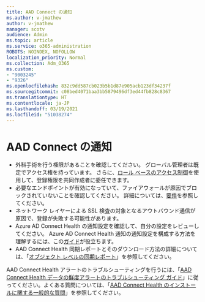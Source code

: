 ```yaml
---
title: AAD Connect の通知
ms.author: v-jmathew
author: v-jmathew
manager: scotv
audience: Admin
ms.topic: article
ms.service: o365-administration
ROBOTS: NOINDEX, NOFOLLOW
localization_priority: Normal
ms.collection: Adm_O365
ms.custom:
- "9003245"
- "9326"
ms.openlocfilehash: 832c9dd587cb023b5b1d87e905acb123df34237f
ms.sourcegitcommit: c08bed4071baa3bb5879496df3ed44fb828c8367
ms.translationtype: HT
ms.contentlocale: ja-JP
ms.lasthandoff: 03/19/2021
ms.locfileid: "51038274"
---
```

# <a name="notification-aad-connect"></a>AAD Connect の通知

- 外科手術を行う権限があることを確認してください。 グローバル管理者は既定でアクセス権を持っています。 さらに、[ロール ベースのアクセス制御](https://docs.microsoft.com/azure/active-directory/connect-health/active-directory-aadconnect-health-operations)を使用して、登録権限を共同作成者に委任できます。
- 必要なエンドポイントが有効になっていて、ファイアウォールが原因でブロックされていないことを確認してください。 詳細については、[要件](https://docs.microsoft.com/azure/active-directory/hybrid/how-to-connect-health-agent-install)を参照してください。
- ネットワーク レイヤーによる SSL 検査の対象となるアウトバウンド通信が原因で、登録が失敗する可能性があります。
- Azure AD Connect Health の通知設定を確認して、自分の設定をレビューしてください。 Azure AD Connect Health 通知の通知設定を構成する方法を理解するには、この[ガイド](https://docs.microsoft.com/azure/active-directory/hybrid/how-to-connect-health-operations)が役立ちます。
- AAD Connect Health 同期レポートとそのダウンロード方法の詳細については、「[オブジェクト レベルの同期レポート](https://docs.microsoft.com/azure/active-directory/hybrid/how-to-connect-health-sync)」を参照してください。

AAD Connect Health アラートのトラブルシューティングを行うには、「[AAD Connect Health データの鮮度アラートのトラブルシューティング ガイド](https://docs.microsoft.com/azure/active-directory/hybrid/how-to-connect-health-data-freshness)」に従ってください。よくある質問については、「[AAD Connect Health のインストールに関する一般的な質問](https://docs.microsoft.com/azure/active-directory/hybrid/reference-connect-health-faq)」を参照してください。
